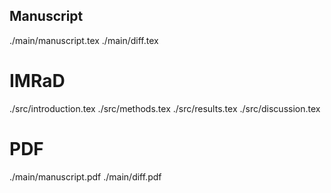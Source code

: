 ## Manuscript

./main/manuscript.tex
./main/diff.tex

# IMRaD
./src/introduction.tex
./src/methods.tex
./src/results.tex
./src/discussion.tex

# PDF
./main/manuscript.pdf
./main/diff.pdf
